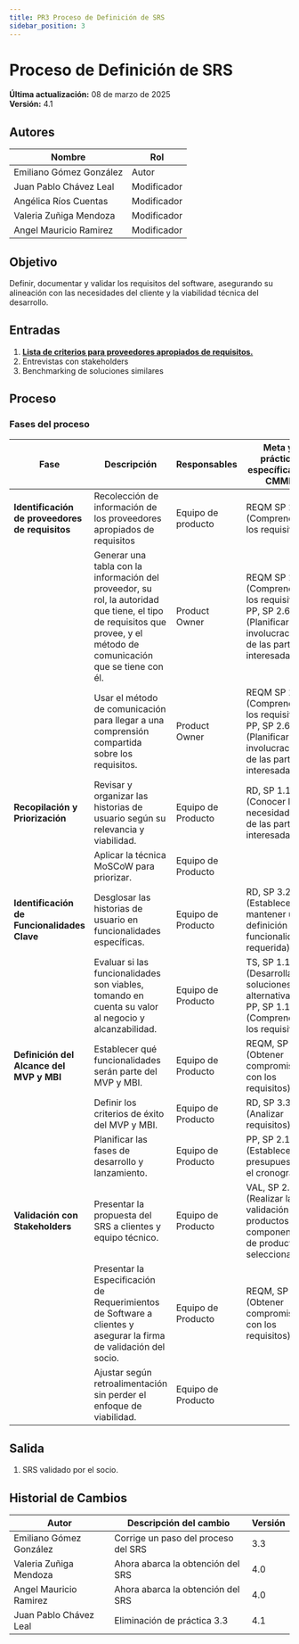 ```yaml
---
title: PR3 Proceso de Definición de SRS
sidebar_position: 3
---
```


# Proceso de Definición de SRS

**Última actualización:** 08 de marzo de 2025  
**Versión:** 4.1

## Autores

| Nombre                  | Rol         |
| ----------------------- | ----------- |
| Emiliano Gómez González | Autor       |
| Juan Pablo Chávez Leal  | Modificador |
| Angélica Ríos Cuentas   | Modificador |
| Valeria Zuñiga Mendoza  | Modificador |
| Angel Mauricio Ramirez  | Modificador |

## Objetivo

Definir, documentar y validar los requisitos del software, asegurando su alineación con las necesidades del cliente y la viabilidad técnica del desarrollo.

## Entradas

1. [**Lista de criterios para proveedores apropiados de requisitos.**](../recursos/lista-de-criterios.md)
2. Entrevistas con stakeholders
3. Benchmarking de soluciones similares

## Proceso

### Fases del proceso

| **Fase**                                        | **Descripción**                                                                                                                                                        | **Responsables**   | **Meta y práctica específica del CMMI**                                                                     |
| ----------------------------------------------- | ---------------------------------------------------------------------------------------------------------------------------------------------------------------------- | ------------------ | ----------------------------------------------------------------------------------------------------------- |
| **Identificación de proveedores de requisitos** | Recolección de información de los proveedores apropiados de requisitos                                                                                                 | Equipo de producto | REQM SP 1.1 (Comprender los requisitos)                                                                     |
|                                                 | Generar una tabla con la información del proveedor, su rol, la autoridad que tiene, el tipo de requisitos que provee, y el método de comunicación que se tiene con él. | Product Owner      | REQM SP 1.1 (Comprender los requisitos), PP, SP 2.6 (Planificar la involucración de las partes interesadas) |
|                                                 | Usar el método de comunicación para llegar a una comprensión compartida sobre los requisitos.                                                                          | Product Owner      | REQM SP 1.1 (Comprender los requisitos), PP, SP 2.6 (Planificar la involucración de las partes interesadas) |
| **Recopilación y Priorización**                 | Revisar y organizar las historias de usuario según su relevancia y viabilidad.                                                                                         | Equipo de Producto | RD, SP 1.1 (Conocer las necesidades de las partes interesadas)                                              |
|                                                 | Aplicar la técnica MoSCoW para priorizar.                                                                                                                              | Equipo de Producto |                                                                                                             |
| **Identificación de Funcionalidades Clave**     | Desglosar las historias de usuario en funcionalidades específicas.                                                                                                     | Equipo de Producto | RD, SP 3.2 (Establecer y mantener una definición de la funcionalidad requerida)                             |
|                                                 | Evaluar si las funcionalidades son viables, tomando en cuenta su valor al negocio y alcanzabilidad.                                                                    | Equipo de Producto | TS, SP 1.1 (Desarrollar soluciones alternativas), PP, SP 1.1 (Comprender los requisitos)                    |
| **Definición del Alcance del MVP y MBI**        | Establecer qué funcionalidades serán parte del MVP y MBI.                                                                                                              | Equipo de Producto | REQM, SP 1.2 (Obtener compromiso con los requisitos)                                                        |
|                                                 | Definir los criterios de éxito del MVP y MBI.                                                                                                                          | Equipo de Producto | RD, SP 3.3 (Analizar requisitos)                                                                            |
|                                                 | Planificar las fases de desarrollo y lanzamiento.                                                                                                                      | Equipo de Producto | PP, SP 2.1 (Establecer el presupuesto y el cronograma)                                                      |
| **Validación con Stakeholders**                 | Presentar la propuesta del SRS a clientes y equipo técnico.                                                                                                            | Equipo de Producto | VAL, SP 2.1 (Realizar la validación de productos o componentes de productos seleccionados)                  |
|                                                 | Presentar la Especificación de Requerimientos de Software a clientes y asegurar la firma de validación del socio.                                                      | Equipo de Producto | REQM, SP 1.2 (Obtener compromiso con los requisitos)      |
|                                                 | Ajustar según retroalimentación sin perder el enfoque de viabilidad.                                                                                                   | Equipo de Producto |                                                                                                             |

## Salida

1. SRS validado por el socio.

## Historial de Cambios

| Autor                   | Descripción del cambio              | Versión |
| ----------------------- | ----------------------------------- | ------- |
| Emiliano Gómez González | Corrige un paso del proceso del SRS | 3.3     |
| Valeria Zuñiga Mendoza  | Ahora abarca la obtención del SRS   | 4.0     |
| Angel Mauricio Ramirez  | Ahora abarca la obtención del SRS   | 4.0     |
|Juan Pablo Chávez Leal | Eliminación de práctica 3.3 | 4.1 |
